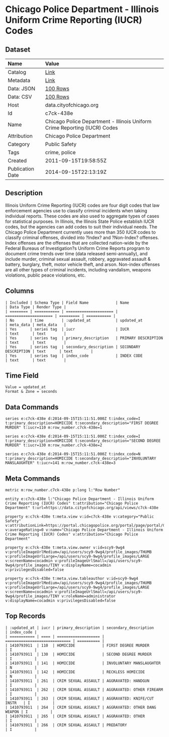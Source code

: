 # Chicago Police Department - Illinois Uniform Crime Reporting (IUCR) Codes

## Dataset

| Name | Value |
| :--- | :---- |
| Catalog | [Link](https://catalog.data.gov/dataset/chicago-police-department-illinois-uniform-crime-reporting-iucr-codes-660e4) |
| Metadata | [Link](https://data.cityofchicago.org/api/views/c7ck-438e) |
| Data: JSON | [100 Rows](https://data.cityofchicago.org/api/views/c7ck-438e/rows.json?max_rows=100) |
| Data: CSV | [100 Rows](https://data.cityofchicago.org/api/views/c7ck-438e/rows.csv?max_rows=100) |
| Host | data.cityofchicago.org |
| Id | c7ck-438e |
| Name | Chicago Police Department - Illinois Uniform Crime Reporting (IUCR) Codes |
| Attribution | Chicago Police Department |
| Category | Public Safety |
| Tags | crime, police |
| Created | 2011-09-15T19:58:55Z |
| Publication Date | 2014-09-15T22:13:19Z |

## Description

Illinois Uniform Crime Reporting (IUCR) codes are four digit codes that law enforcement agencies use to classify criminal incidents when taking individual reports. These codes are also used to aggregate types of cases for statistical purposes.  In Illinois, the Illinois State Police establish IUCR codes, but the agencies can add codes to suit their individual needs.  The Chicago Police Department currently uses more than 350 IUCR codes to classify criminal offenses, divided into ?Index? and ?Non-Index? offenses.  Index offenses are the offenses that are collected nation-wide by the Federal Bureaus of Investigation?s Uniform Crime Reports program to document crime trends over time (data released semi-annually), and include murder, criminal sexual assault, robbery, aggravated assault & battery, burglary, theft, motor vehicle theft, and arson.  Non-index offenses are all other types of criminal incidents, including vandalism, weapons violations, public peace violations, etc.

## Columns

```ls
| Included | Schema Type | Field Name            | Name                  | Data Type | Render Type |
| ======== | =========== | ===================== | ===================== | ========= | =========== |
| No       | time        | :updated_at           | updated_at            | meta_data | meta_data   |
| Yes      | series tag  | iucr                  | IUCR                  | text      | text        |
| Yes      | series tag  | primary_description   | PRIMARY DESCRIPTION   | text      | text        |
| Yes      | series tag  | secondary_description | SECONDARY DESCRIPTION | text      | text        |
| Yes      | series tag  | index_code            | INDEX CODE            | text      | text        |
```

## Time Field

```ls
Value = updated_at
Format & Zone = seconds
```

## Data Commands

```ls
series e:c7ck-438e d:2014-09-15T15:11:51.000Z t:index_code=I t:primary_description=HOMICIDE t:secondary_description="FIRST DEGREE MURDER" t:iucr=110 m:row_number.c7ck-438e=1

series e:c7ck-438e d:2014-09-15T15:11:51.000Z t:index_code=I t:primary_description=HOMICIDE t:secondary_description="SECOND DEGREE MURDER" t:iucr=130 m:row_number.c7ck-438e=2

series e:c7ck-438e d:2014-09-15T15:11:51.000Z t:index_code=N t:primary_description=HOMICIDE t:secondary_description="INVOLUNTARY MANSLAUGHTER" t:iucr=141 m:row_number.c7ck-438e=3
```

## Meta Commands

```ls
metric m:row_number.c7ck-438e p:long l:"Row Number"

entity e:c7ck-438e l:"Chicago Police Department - Illinois Uniform Crime Reporting (IUCR) Codes" t:attribution="Chicago Police Department" t:url=https://data.cityofchicago.org/api/views/c7ck-438e

property e:c7ck-438e t:meta.view v:id=c7ck-438e v:category="Public Safety" v:attributionLink=https://portal.chicagopolice.org/portal/page/portal/ClearPath v:averageRating=0 v:name="Chicago Police Department - Illinois Uniform Crime Reporting (IUCR) Codes" v:attribution="Chicago Police Department"

property e:c7ck-438e t:meta.view.owner v:id=scy9-9wg4 v:profileImageUrlMedium=/api/users/scy9-9wg4/profile_images/THUMB v:profileImageUrlLarge=/api/users/scy9-9wg4/profile_images/LARGE v:screenName=cocadmin v:profileImageUrlSmall=/api/users/scy9-9wg4/profile_images/TINY v:displayName=cocadmin v:privilegesDisabled=false

property e:c7ck-438e t:meta.view.tableauthor v:id=scy9-9wg4 v:profileImageUrlMedium=/api/users/scy9-9wg4/profile_images/THUMB v:profileImageUrlLarge=/api/users/scy9-9wg4/profile_images/LARGE v:screenName=cocadmin v:profileImageUrlSmall=/api/users/scy9-9wg4/profile_images/TINY v:roleName=administrator v:displayName=cocadmin v:privilegesDisabled=false
```

## Top Records

```ls
| :updated_at | iucr | primary_description | secondary_description         | index_code | 
| =========== | ==== | =================== | ============================= | ========== | 
| 1410793911  | 110  | HOMICIDE            | FIRST DEGREE MURDER           | I          | 
| 1410793911  | 130  | HOMICIDE            | SECOND DEGREE MURDER          | I          | 
| 1410793911  | 141  | HOMICIDE            | INVOLUNTARY MANSLAUGHTER      | N          | 
| 1410793911  | 142  | HOMICIDE            | RECKLESS HOMICIDE             | N          | 
| 1410793911  | 261  | CRIM SEXUAL ASSAULT | AGGRAVATED: HANDGUN           | I          | 
| 1410793911  | 262  | CRIM SEXUAL ASSAULT | AGGRAVATED: OTHER FIREARM     | I          | 
| 1410793911  | 263  | CRIM SEXUAL ASSAULT | AGGRAVATED: KNIFE/CUT INSTR   | I          | 
| 1410793911  | 264  | CRIM SEXUAL ASSAULT | AGGRAVATED: OTHER DANG WEAPON | I          | 
| 1410793911  | 265  | CRIM SEXUAL ASSAULT | AGGRAVATED: OTHER             | I          | 
| 1410793911  | 266  | CRIM SEXUAL ASSAULT | PREDATORY                     | I          | 
```